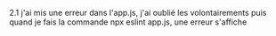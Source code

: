 2.1 j'ai mis une erreur dans l'app.js, j'ai oublié les volontairements puis quand
je fais la commande npx eslint app.js, une erreur s'affiche
